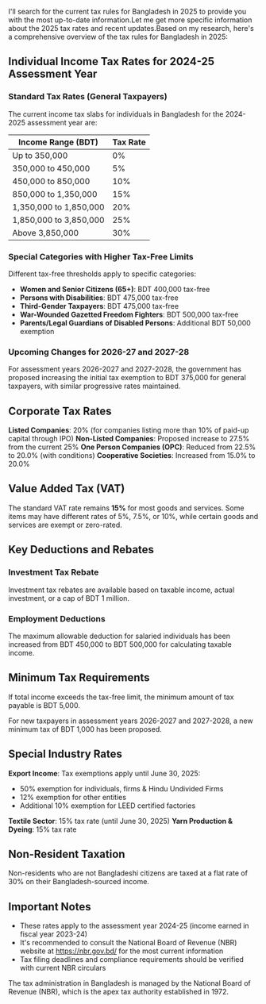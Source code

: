I'll search for the current tax rules for Bangladesh in 2025 to provide you with the most up-to-date information.Let me get more specific information about the 2025 tax rates and recent updates.Based on my research, here's a comprehensive overview of the tax rules for Bangladesh in 2025:

## Individual Income Tax Rates for 2024-25 Assessment Year

### Standard Tax Rates (General Taxpayers)
The current income tax slabs for individuals in Bangladesh for the 2024-2025 assessment year are:

| Income Range (BDT) | Tax Rate |
|-------------------|----------|
| Up to 350,000 | 0% |
| 350,000 to 450,000 | 5% |
| 450,000 to 850,000 | 10% |
| 850,000 to 1,350,000 | 15% |
| 1,350,000 to 1,850,000 | 20% |
| 1,850,000 to 3,850,000 | 25% |
| Above 3,850,000 | 30% |

### Special Categories with Higher Tax-Free Limits

Different tax-free thresholds apply to specific categories:
- **Women and Senior Citizens (65+)**: BDT 400,000 tax-free
- **Persons with Disabilities**: BDT 475,000 tax-free
- **Third-Gender Taxpayers**: BDT 475,000 tax-free
- **War-Wounded Gazetted Freedom Fighters**: BDT 500,000 tax-free
- **Parents/Legal Guardians of Disabled Persons**: Additional BDT 50,000 exemption

### Upcoming Changes for 2026-27 and 2027-28

For assessment years 2026-2027 and 2027-2028, the government has proposed increasing the initial tax exemption to BDT 375,000 for general taxpayers, with similar progressive rates maintained.

## Corporate Tax Rates

**Listed Companies**: 20% (for companies listing more than 10% of paid-up capital through IPO)
**Non-Listed Companies**: Proposed increase to 27.5% from the current 25%
**One Person Companies (OPC)**: Reduced from 22.5% to 20.0% (with conditions)
**Cooperative Societies**: Increased from 15.0% to 20.0%

## Value Added Tax (VAT)

The standard VAT rate remains **15%** for most goods and services. Some items may have different rates of 5%, 7.5%, or 10%, while certain goods and services are exempt or zero-rated.

## Key Deductions and Rebates

### Investment Tax Rebate
Investment tax rebates are available based on taxable income, actual investment, or a cap of BDT 1 million.

### Employment Deductions
The maximum allowable deduction for salaried individuals has been increased from BDT 450,000 to BDT 500,000 for calculating taxable income.

## Minimum Tax Requirements

If total income exceeds the tax-free limit, the minimum amount of tax payable is BDT 5,000.

For new taxpayers in assessment years 2026-2027 and 2027-2028, a new minimum tax of BDT 1,000 has been proposed.

## Special Industry Rates

**Export Income**: Tax exemptions apply until June 30, 2025:
- 50% exemption for individuals, firms & Hindu Undivided Firms
- 12% exemption for other entities
- Additional 10% exemption for LEED certified factories

**Textile Sector**: 15% tax rate (until June 30, 2025)
**Yarn Production & Dyeing**: 15% tax rate

## Non-Resident Taxation

Non-residents who are not Bangladeshi citizens are taxed at a flat rate of 30% on their Bangladesh-sourced income.

## Important Notes

- These rates apply to the assessment year 2024-25 (income earned in fiscal year 2023-24)
- It's recommended to consult the National Board of Revenue (NBR) website at https://nbr.gov.bd/ for the most current information
- Tax filing deadlines and compliance requirements should be verified with current NBR circulars

The tax administration in Bangladesh is managed by the National Board of Revenue (NBR), which is the apex tax authority established in 1972.
